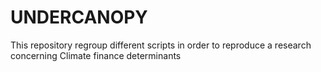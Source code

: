 # UNDERCANOPY
This repository regroup different scripts in order to reproduce a research concerning Climate finance determinants
